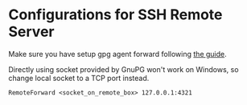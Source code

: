 # Configurations for SSH Remote Server

Make sure you have setup gpg agent forward following [the guide](https://wiki.gnupg.org/AgentForwarding).

Directly using socket provided by GnuPG won't work on Windows, so change local socket to a TCP port instead.

```txt
RemoteForward <socket_on_remote_box> 127.0.0.1:4321
```
